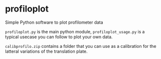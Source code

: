 # profiloplot
Simple Python software to plot profilometer data

`profiloplot.py` is the main python module, `profiloplot_usage.py` is a typical usecase you can follow to plot your own data.

`calibprofilo.zip` contains a folder that you can use as a calibration for the latteral variations of the translation plate.
